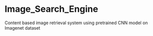 # Image_Search_Engine
Content based image retrieval system using pretrained CNN model on Imagenet dataset
